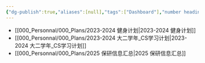 ```yaml
---
{"dg-publish":true,"aliases":[null],"tags":["Dashboard"],"number headings":"auto, first-level 1, max 6, A.1.","Created-Date":"2023-12-30 11:41:43","Modified-Date":"2024-04-18 11:52:37","permalink":"/000_Personnal/000_Plans/My_Plans/","dgPassFrontmatter":true}
---
```




- [[000_Personnal/000_Plans/2023-2024 健身计划\|2023-2024 健身计划]]
- [[000_Personnal/000_Plans/2023-2024 大二学年_CS学习计划\|2023-2024 大二学年_CS学习计划]]
- [[000_Personnal/000_Plans/2025 保研信息汇总\|2025 保研信息汇总]]